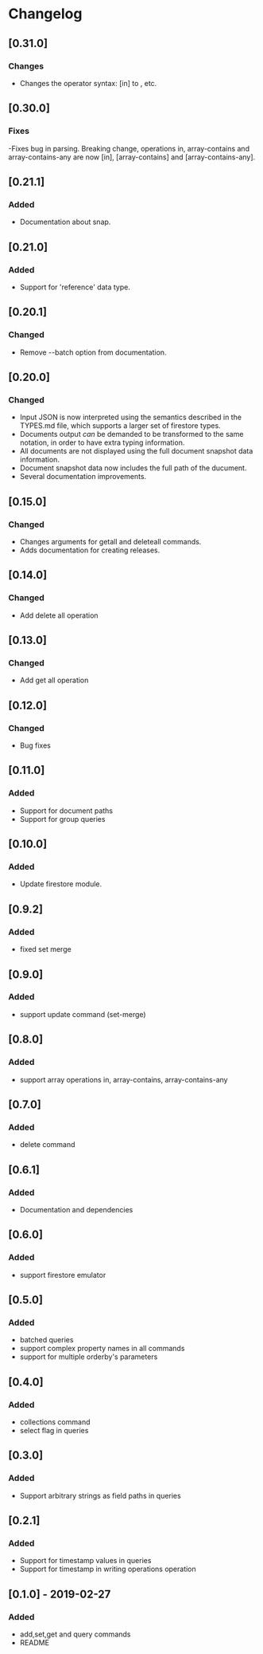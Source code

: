 # Changelog

## [0.31.0]
### Changes
- Changes the operator syntax: [in] to <in>, etc.

## [0.30.0]
### Fixes
 -Fixes bug in parsing. Breaking change, operations in, array-contains and
  array-contains-any are now [in], [array-contains] and [array-contains-any].

## [0.21.1]
### Added
- Documentation about snap.

## [0.21.0]
### Added
- Support for 'reference' data type.

## [0.20.1]
### Changed
- Remove --batch option from documentation.

## [0.20.0]
### Changed
- Input JSON is now interpreted using the semantics described in the TYPES.md
  file, which supports a larger set of firestore types.
- Documents output *can* be demanded to be transformed to the same notation, in
  order to have extra typing information.
- All documents are not displayed using the full document snapshot data
  information.
- Document snapshot data now includes the full path of the ducument.
- Several documentation improvements.

## [0.15.0]
### Changed
- Changes arguments for getall and deleteall commands.
- Adds documentation for creating releases.

## [0.14.0]
### Changed
- Add delete all operation


## [0.13.0]
### Changed
- Add get all operation

## [0.12.0]
### Changed
- Bug fixes

## [0.11.0]
### Added
- Support for document paths
- Support for group queries

## [0.10.0]
### Added
- Update firestore module.

## [0.9.2]
### Added
- fixed set merge

## [0.9.0]
### Added
- support update command (set-merge)


## [0.8.0]
### Added
- support array operations in, array-contains, array-contains-any

## [0.7.0]
### Added
- delete command

## [0.6.1]
### Added
- Documentation and dependencies

## [0.6.0]
### Added
- support firestore emulator

## [0.5.0]
### Added
- batched queries
- support complex property names in all commands
- support for multiple orderby's parameters 

## [0.4.0]
### Added
- collections command
- select flag in queries

## [0.3.0]
### Added
- Support arbitrary strings as field paths in queries

## [0.2.1]
### Added
- Support for timestamp values in queries
- Support for timestamp in writing operations operation

## [0.1.0] - 2019-02-27
### Added
- add,set,get and query commands
- README


